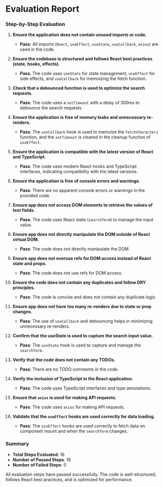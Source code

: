 # Evaluation Report

### Step-by-Step Evaluation

1. **Ensure the application does not contain unused imports or code.**
   - **Pass**: All imports (`React`, `useEffect`, `useState`, `useCallback`, `axios`) are used in the code.

2. **Ensure the codebase is structured and follows React best practices (state, hooks, effects).**
   - **Pass**: The code uses `useState` for state management, `useEffect` for side effects, and `useCallback` for memoizing the fetch function.

3. **Check that a debounced function is used to optimize the search requests.**
   - **Pass**: The code uses a `setTimeout` with a delay of 300ms to debounce the search requests.

4. **Ensure the application is free of memory leaks and unnecessary re-renders.**
   - **Pass**: The `useCallback` hook is used to memoize the `fetchCharacters` function, and the `setTimeout` is cleared in the cleanup function of `useEffect`.

5. **Ensure the application is compatible with the latest version of React and TypeScript.**
   - **Pass**: The code uses modern React hooks and TypeScript interfaces, indicating compatibility with the latest versions.

6. **Ensure the application is free of console errors and warnings.**
   - **Pass**: There are no apparent console errors or warnings in the provided code.

7. **Ensure app does not access DOM elements to retrieve the values of text fields.**
   - **Pass**: The code uses React state (`searchTerm`) to manage the input value.

8. **Ensure app does not directly manipulate the DOM outside of React virtual DOM.**
   - **Pass**: The code does not directly manipulate the DOM.

9. **Ensure app does not overuse refs for DOM access instead of React state and props.**
   - **Pass**: The code does not use refs for DOM access.

10. **Ensure the code does not contain any duplicates and follow DRY principles.**
    - **Pass**: The code is concise and does not contain any duplicate logic.

11. **Ensure app does not have too many re-renders due to state or prop changes.**
    - **Pass**: The use of `useCallback` and debouncing helps in minimizing unnecessary re-renders.

12. **Confirm that the useState is used to capture the search input value.**
    - **Pass**: The `useState` hook is used to capture and manage the `searchTerm`.

13. **Verify that the code does not contain any TODOs.**
    - **Pass**: There are no TODO comments in the code.

14. **Verify the inclusion of TypeScript in the React application.**
    - **Pass**: The code uses TypeScript interfaces and type annotations.

15. **Ensure that `axios` is used for making API requests.**
    - **Pass**: The code uses `axios` for making API requests.

16. **Validate that the `useEffect` hooks are used correctly for data loading.**
    - **Pass**: The `useEffect` hooks are used correctly to fetch data on component mount and when the `searchTerm` changes.

### Summary

- **Total Steps Evaluated**: 16
- **Number of Passed Steps**: 16
- **Number of Failed Steps**: 0

All evaluation steps have passed successfully. The code is well-structured, follows React best practices, and is optimized for performance.